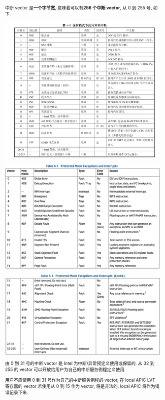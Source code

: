 中断 vector 是**一个字节宽**, 意味着可以有**256 个中断 vector**, 从 0 到 255 号, 如下.

![config](./images/5.png)

![2021-06-10-14-03-33.png](./images/2021-06-10-14-03-33.png)

![2021-06-10-14-03-48.png](./images/2021-06-10-14-03-48.png)

由 0 到 31 号的中断 vector 是 Intel 为中断/异常预定义使用或保留的. 从 32 到 255 的 vector 可以开放给用户为自己的中断服务例程定义使用.

用户不应使用 0 到 31 号作为自己的中断服务例程的 vector, 在 local APIC LVT 寄存器的 vector 若使用从 0 到 15 作为 vector, 将是非法的. local APIC 将作为错误记录下来.
